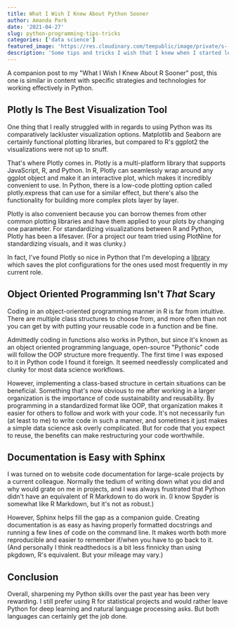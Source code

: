 ```yaml
---
title: What I Wish I Knew About Python Sooner
author: Amanda Park
date: '2021-04-27'
slug: python-programming-tips-tricks
categories: ['data science']
featured_image: 'https://res.cloudinary.com/teepublic/image/private/s--TwCcIoc_--/t_Resized%20Artwork/c_fit,g_north_west,h_954,w_954/co_000000,e_outline:48/co_000000,e_outline:inner_fill:48/co_ffffff,e_outline:48/co_ffffff,e_outline:inner_fill:48/co_bbbbbb,e_outline:3:1000/c_mpad,g_center,h_1260,w_1260/b_rgb:eeeeee/c_limit,f_jpg,h_630,q_90,w_630/v1520050660/production/designs/2416585_0.jpg'
description: 'Some tips and tricks I wish that I knew when I started learning Python for data science years ago.'
---
```


A companion post to my "What I Wish I Knew About R Sooner" post, this one is similar in content with specific strategies and technologies for working effectively in Python.

## Plotly Is The Best Visualization Tool

One thing that I really struggled with in regards to using Python was its comparatively lackluster visualization options. Matplotlib and Seaborn are certainly functional plotting libraries, but compared to R's ggplot2 the visualizations were not up to snuff.

That's where Plotly comes in. Plotly is a multi-platform library that supports JavaScript, R, and Python. In R, Plotly can seamlessly wrap around any ggplot object and make it an interactive plot, which makes it incredibly convenient to use. In Python, there is a low-code plotting option called plotly.express that can use for a similar effect, but there's also the functionality for building more complex plots layer by layer. 

Plotly is also convenient because you can borrow themes from other common plotting libraries and have them applied to your plots by changing one parameter. For standardizing visualizations between R and Python, Plotly has been a lifesaver. (For a project our team tried using PlotNine for standardizing visuals, and it was clunky.)

In fact, I've found Plotly so nice in Python that I'm developing a [library](https://github.com/amanda-park/easyplotly) which saves the plot configurations for the ones used most frequently in my current role.

## Object Oriented Programming Isn't *That* Scary

Coding in an object-oriented programming manner in R is far from intuitive. There are multiple class structures to choose from, and more often than not you can get by with putting your reusable code in a function and be fine.

Admittedly coding in functions also works in Python, but since it's known as an object oriented programming language, open-source "Pythonic" code will follow the OOP structure more frequently. The first time I was exposed to it in Python code I found it foreign. It seemed needlessly complicated and clunky for most data science workflows.

However, implementing a class-based structure in certain situations can be beneficial. Something that's now obvious to me after working in a larger organization is the importance of code sustainability and reusability. By programming in a standardized format like OOP, that organization makes it easier for others to follow and work with your code. It's not necessarily fun (at least to me) to write code in such a manner, and sometimes it just makes a simple data science ask overly complicated. But for code that you expect to reuse, the benefits can make restructuring your code worthwhile.

## Documentation is Easy with Sphinx

I was turned on to website code documentation for large-scale projects by a current colleague. Normally the tedium of writing down what you did and why would grate on me in projects, and I was always frustrated that Python didn't have an equivalent of R Markdown to do work in. (I know Spyder is somewhat like R Markdown, but it's not as robust.)

However, Sphinx helps fill the gap as a companion guide. Creating documentation is as easy as having properly formatted docstrings and running a few lines of code on the command line. It makes worth both more reproducible and easier to remember if/when you have to go back to it. (And personally I think readthedocs is a bit less finnicky than using pkgdown, R's equivalent. But your mileage may vary.) 

## Conclusion

Overall, sharpening my Python skills over the past year has been very rewarding. I still prefer using R for statistical projects and would rather leave Python for deep learning and natural language processing asks. But both languages can certainly get the job done.